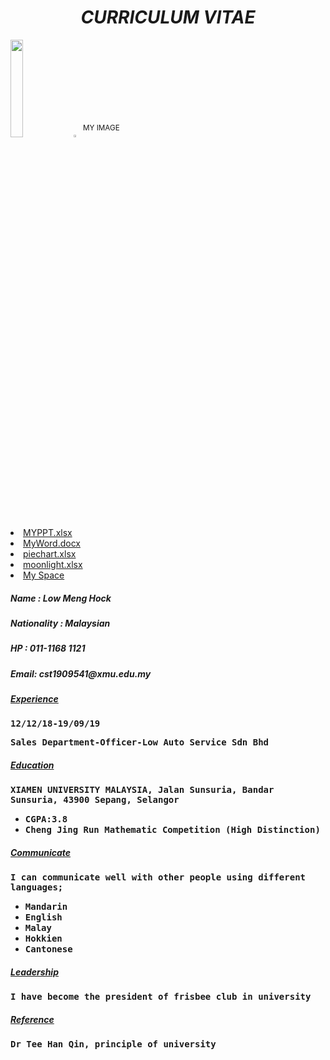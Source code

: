 <h1 align="center"><b><em>CURRICULUM VITAE</em></b></h1>
<img src="https://cdn2.ettoday.net/images/2478/d2478497.jpg" width="20%"><img src="http://pic.90sjimg.com/design/00/57/93/24/58fad0225eafe.png" width="3%"><sup><sup><big>MY IMAGE</big></sup></sup>
<li><a href="https://github.com/chynus/lowmenghock.github.io/raw/master/MYPPT.pptx.pptx/">MYPPT.xlsx</a></li>
<li><a href="MyWord.docx.docx">MyWord.docx</a></li>
<li><a href="piechart.xlsx.xlsx/">piechart.xlsx</a></li>
<li><a href="https://github.com/chynus/lowmenghock.github.io/blob/master/Mooncity.xlsx.xlsx/">moonlight.xlsx</a></li>
<li><a href="https://chynus.github.io/myspace/">My Space</a></li>
<h5><em><b>Name</b></em> : Low Meng Hock</h5>
<h5><em><b>Nationality</b></em> : Malaysian</h5>
<h5><em><b>HP</b></em> : 011-1168 1121<b></h5>
<h5><em><b>Email</b></em>: cst1909541@xmu.edu.my</h5>
<h5><u>Experience</u></h5>
<p><tt>12/12/18-19/09/19</tt></p>
<p><tt>Sales Department-Officer-Low Auto Service Sdn Bhd</tt></p>
<h5><u>Education</u></h5>
<p><tt>XIAMEN UNIVERSITY MALAYSIA, Jalan Sunsuria, Bandar Sunsuria, 43900 Sepang, Selangor</tt></p>
<ul>
	<li><tt>CGPA:3.8</tt></li>
	<li><tt>Cheng Jing Run Mathematic Competition (High Distinction)</tt></li>
</ul>
<h5><u>Communicate</u></h5>
<p><tt>I can communicate well with other people using different languages;</tt></p>
<ul>
<li><tt>Mandarin</tt></li>
<li><tt>English</tt></li>
<li><tt>Malay</tt></li>
<li><tt>Hokkien</tt></li>
<li><tt>Cantonese</tt></li>
</ul>
<h5><u>Leadership</u></h5>
<p><tt>I have become the president of frisbee club in university</tt></p>
<h5><u>Reference</u></h5>
<p><tt>Dr Tee Han Qin, principle of university</tt></p>
